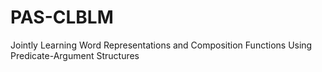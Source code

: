 # PAS-CLBLM
Jointly Learning Word Representations and Composition Functions Using Predicate-Argument Structures
